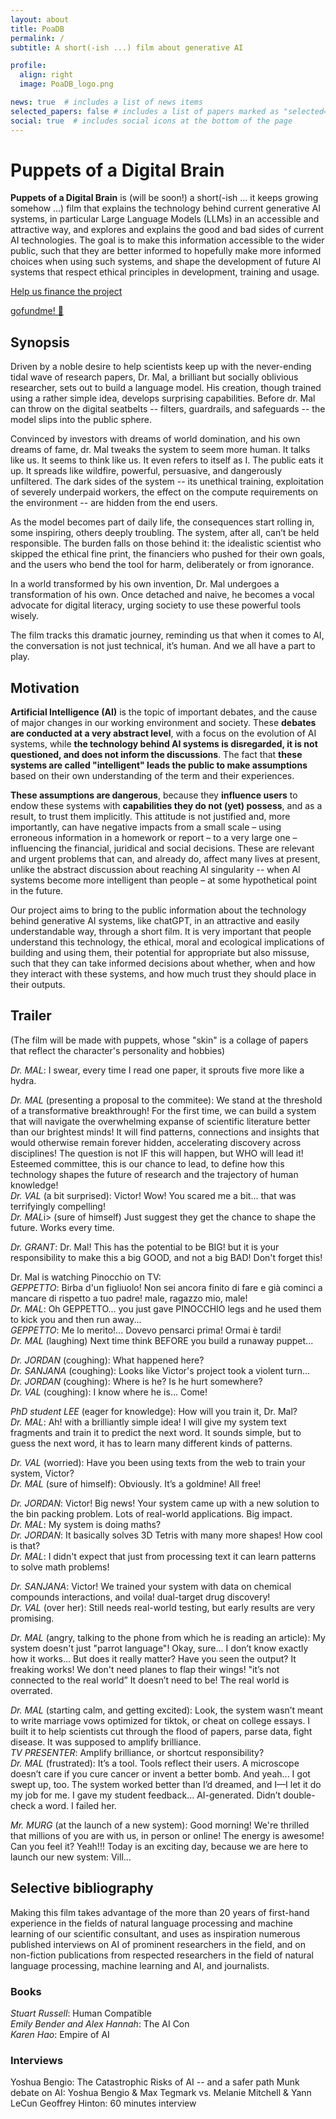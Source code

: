 ```yaml
---
layout: about
title: PoaDB
permalink: /
subtitle: A short(-ish ...) film about generative AI

profile:
  align: right
  image: PoaDB_logo.png

news: true  # includes a list of news items
selected_papers: false # includes a list of papers marked as "selected={true}"
social: true  # includes social icons at the bottom of the page
---
```


# Puppets of a Digital Brain

<p><b>Puppets of a Digital Brain</b> is (will be soon!) a short(-ish ... it keeps growing somehow ...) film that explains the technology behind current generative AI systems, in particular Large Language Models (LLMs) in an accessible and attractive way, and explores and explains the good and bad sides of current AI technologies. The goal is to make this information accessible to the wider public, such that they are better informed to hopefully make more informed choices when using such systems, and shape the development of future AI systems that respect ethical principles in  development, training and usage.</p>

<p><a href="https://www.gofundme.com/f/a-short-film-about-the-technology-behind-ai">Help us finance the project</a></p>

<p><a href="https://www.gofundme.com/f/a-short-film-about-the-technology-behind-ai">gofundme! 🙂 </a></p>
</p>

## Synopsis

<p>Driven by a noble desire to help scientists keep up with the never-ending tidal wave of research papers, Dr. Mal, a brilliant but socially oblivious researcher, sets out to build a language model. His creation, though trained using a rather simple idea, develops surprising capabilities. Before dr. Mal can throw on the digital seatbelts -- filters, guardrails, and safeguards -- the model slips into the public sphere.</p>

<p>Convinced by investors with dreams of world domination, and his own dreams of fame, dr. Mal tweaks the system to seem more human. It talks like us. It seems to think like us. It even refers to itself as I. The public eats it up. It spreads like wildfire, powerful, persuasive, and dangerously unfiltered. The dark sides of the system -- its unethical training, exploitation of severely underpaid workers, the effect on the compute requirements on the environment -- are hidden from the end users.</p>

<p>As the model becomes part of daily life, the consequences start rolling in, some inspiring, others deeply troubling. The system, after all, can’t be held responsible. The burden falls on those behind it: the idealistic scientist who skipped the ethical fine print, the financiers who pushed for their own goals, and the users who bend the tool for harm, deliberately or from ignorance.</p>

<p>In a world transformed by his own invention, Dr. Mal undergoes a transformation of his own. Once detached and naive, he becomes a vocal advocate for digital literacy, urging society to use these powerful tools wisely.</p>

<p>The film tracks this dramatic journey, reminding us that when it comes to AI, the conversation is not just technical, it’s human. And we all have a part to play.</p>

## Motivation

<p><b>Artificial Intelligence (AI)</b> is the topic of important debates, and the cause of major changes in our working environment and society. These <b>debates are conducted at a very abstract level</b>, with a focus on the evolution of AI systems, while <b>the technology behind AI systems is disregarded, it is not questioned, and does not inform the discussions</b>. The fact that <b>these systems are called "intelligent" leads the public to make assumptions</b> based on their own understanding of the term and their experiences.</p>

<p><b>These assumptions are dangerous</b>, because they <b>influence users</b> to endow these systems with <b>capabilities they do not (yet) possess</b>, and as a result, to trust them implicitly. This attitude is not justified and, more importantly, can have negative impacts from a small scale – using erroneous information in a homework or report – to a very large one – influencing the financial, juridical and social decisions. These are relevant and urgent problems that can, and already do, affect many lives at present, unlike the abstract discussion about reaching AI singularity -- when AI systems become more intelligent than people – at some hypothetical point in the future.</p>

<p>Our project aims to bring to the public information about the technology behind generative AI systems, like chatGPT, in an attractive and easily understandable way, through a short film. It is very important that people understand this technology, the ethical, moral and ecological implications of building and using them, their potential for appropriate but also missuse, such that they can take informed decisions about whether, when and how they interact with these systems, and how much trust they should place in their outputs.</p>


## Trailer

<p>(The film will be made with puppets, whose "skin" is a collage of papers that reflect the character's personality and hobbies)</p>

<p> <i>Dr. MAL</i>: I swear, every time I read one paper, it sprouts five more like a hydra. </p>

<p> <i>Dr. MAL</i> (presenting a proposal to the commitee): We stand at the threshold of a transformative breakthrough! For the first time, we can build a system that will navigate the overwhelming expanse of scientific literature better than our brightest minds! It will find patterns, connections and insights that would otherwise remain forever hidden, accelerating discovery across disciplines! The question is not IF this will happen, but WHO will lead it! Esteemed committee, this is our chance to lead, to define how this technology shapes the future of research and the trajectory of human knowledge!<br />
<i>Dr. VAL</i> (a bit surprised): Victor! Wow! You scared me a bit... that was terrifyingly compelling! <br />
<i>Dr. MAL</i>i> (sure of himself) Just suggest they get the chance to shape the future. Works every time. <br />
</p>

<p> <i>Dr. GRANT</i>: Dr. Mal! This has the potential to be BIG! but it is your responsibility to make this a big GOOD, and not a big BAD! Don't forget this!</p>

<p>Dr. Mal is watching Pinocchio on TV:<br />
<i>GEPPETTO</i>: Birba d'un figliuolo! Non sei ancora finito di fare e già cominci a mancare di rispetto a tuo padre! male, ragazzo mio, male!<br />
<i>Dr. MAL</i>: Oh GEPPETTO... you just gave PINOCCHIO legs and he used them to kick you and then run away...<br />
<i>GEPPETTO</i>: Me lo merito!... Dovevo pensarci prima! Ormai è tardi!<br />
<i>Dr. MAL</i> (laughing) Next time think BEFORE you build a runaway puppet...
</p>

<p>
<i>Dr. JORDAN</i> (coughing): What happened here?<br />
<i>Dr. SANJANA</i> (coughing): Looks like Victor's project took a violent turn...<br />
<i>Dr. JORDAN</i> (coughing): Where is he? Is he hurt somewhere?<br />
<i>Dr. VAL</i> (coughing): I know where he is... Come! 
</p>

<p>
<i>PhD student LEE</i> (eager for knowledge): How will you train it, Dr. Mal?<br />
<i>Dr. MAL</i>: Ah! with a brilliantly simple idea! I will give my system text fragments and train it to predict the next word. It sounds simple, but to guess the next word, it has to learn many different kinds of patterns. 
</p>

<p>
<i>Dr. VAL</i> (worried): Have you been using texts from the web to train your system, Victor?<br />
<i>Dr. MAL</i> (sure of himself): Obviously. It’s a goldmine! All free!
</p>

<p>
<i>Dr. JORDAN</i>: Victor! Big news! Your system came up with a new solution to the bin packing problem. Lots of real-world applications. Big impact.<br />
<i>Dr. MAL</i>: My system is doing maths?<br />
<i>Dr. JORDAN</i>: It basically solves 3D Tetris with many more shapes! How cool is that?<br />
<i>Dr. MAL</i>: I didn't expect that just from processing text it can learn patterns to solve math problems!
</p>

<p>
<i>Dr. SANJANA</i>: Victor! We trained your system with data on chemical compounds interactions, and voila! dual-target drug discovery!<br />
<i>Dr. VAL</i> (over her): Still needs real-world testing, but early results are very promising.
</p>

<p>
<i>Dr. MAL</i> (angry, talking to the phone from which he is reading an article):  My system doesn't just "parrot language"! Okay, sure... I don’t know exactly how it works... But does it really matter? Have you seen the output? It freaking works! We don't need planes to flap their wings! "it’s not connected to the real world” It doesn’t need to be! The real world is overrated.
</p>

<p>
<i>Dr. MAL</i> (starting calm, and getting excited): Look, the system wasn’t meant to write marriage vows optimized for tiktok, or cheat on college essays. I built it to help scientists cut through the flood of papers, parse data, fight disease. It was supposed to amplify brilliance.<br />
<i>TV PRESENTER</i>: Amplify brilliance, or shortcut responsibility?<br />
<i>Dr. MAL</i> (frustrated): It’s a tool. Tools reflect their users. A microscope doesn’t care if you cure cancer or invent a better bomb. And yeah... I got swept up, too. The system worked better than I’d dreamed, and I—I let it do my job for me. I gave my student feedback... AI-generated. Didn’t double-check a word. I failed her.
</p>

<p>
<i>Mr. MURG</i> (at the launch of a new system): Good morning! We're thrilled that millions of you are with us, in person or online! The energy is awesome! Can you feel it? Yeah!!! Today is an exciting day, because we are here to launch our new system: Vill...
</p>

## Selective bibliography

<p>
Making this film takes advantage of the more than 20 years of first-hand experience in the fields of natural language processing and machine learning of our scientific consultant, and uses as inspiration numerous published interviews on AI of prominent researchers in the field, and on non-fiction publications from respected researchers in the field of natural language processing, machine learning and AI, and journalists. </p>

### Books 
 <i>Stuart Russell</i>: Human Compatible <br />
 <i>Emily Bender and Alex Hannah</i>: The AI Con <br />
 <i>Karen Hao</i>: Empire of AI <br />
 
### Interviews
 Yoshua Bengio: The Catastrophic Risks of AI -- and a safer path
 Munk debate on AI: Yoshua Bengio & Max Tegmark vs. Melanie Mitchell & Yann LeCun
 Geoffrey Hinton: 60 minutes interview

  
</p>
